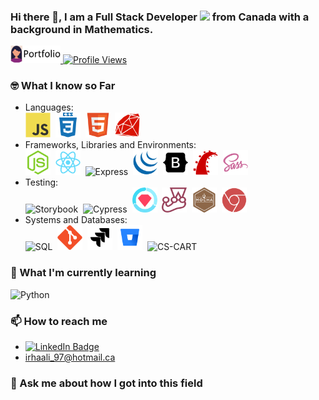### Hi there 👋, I am a Full Stack Developer <img src="https://media.giphy.com/media/WUlplcMpOCEmTGBtBW/giphy.gif" width="30"> from Canada with a background in Mathematics.
<div id="badges" dir="auto" style="align: center;">
  <a href="https://uwaterloo.ca/scholar/i37ali" target="_blank">
    <img src="Screenshot 2023-04-04 at 7.54.33 AM.png" alt="Portfolio Badge" style="width: 80px;">
    <img src="https://komarev.com/ghpvc/?username=IrhaAli&style=flat-square&color=blue" alt="Profile Views" style="width: 130px;" />
  </a>
</div>

### 🤓 What I know so Far
- Languages: <div>
    <img src="https://github.com/devicons/devicon/blob/master/icons/javascript/javascript-original.svg" title="JavaScript" alt="JavaScript" width="40" height="40"/>&nbsp;
    <img src="https://github.com/devicons/devicon/blob/master/icons/css3/css3-plain-wordmark.svg"  title="CSS3" alt="CSS" width="40" height="40"/>&nbsp;
    <img src="https://github.com/devicons/devicon/blob/master/icons/html5/html5-original.svg" title="HTML5" alt="HTML" width="40" height="40"/>&nbsp;
    <img src="https://github.com/devicons/devicon/blob/master/icons/ruby/ruby-plain.svg" title="Ruby on Rails" alt="Ruby" width="40" height="40"/>
  </div>
- Frameworks, Libraries and Environments: <div>
    <img src="https://github.com/devicons/devicon/blob/master/icons/nodejs/nodejs-plain.svg" title="NodeJS" alt="NodeJS" width="40" height="40"/>&nbsp;
    <img src="https://github.com/devicons/devicon/blob/master/icons/react/react-original.svg" title="ReactJS" alt="ReactJS" width="40" height="40"/>&nbsp;
    <img src="https://w7.pngwing.com/pngs/925/447/png-transparent-express-js-node-js-javascript-mongodb-node-js-text-trademark-logo.png" title="Express" alt="Express" width="40" height="40"/>&nbsp;
    <img src="https://github.com/devicons/devicon/blob/master/icons/jquery/jquery-plain.svg" title="jQuery" alt="jQuery" width="40" height="40"/>&nbsp;
    <img src="https://github.com/devicons/devicon/blob/master/icons/bootstrap/bootstrap-plain.svg" title="Bootstrap" alt="Bootstrap" width="40" height="40"/>&nbsp;
    <img src="https://github.com/devicons/devicon/blob/master/icons/rails/rails-plain.svg" title="Rails" alt="Rails" width="40" height="40"/>&nbsp;
    <img src="https://github.com/devicons/devicon/blob/master/icons/sass/sass-original.svg" title="SASS" alt="SASS" width="40" height="40"/>&nbsp;
  </div>
- Testing: <div>
    <img src="https://www.svgrepo.com/show/354397/storybook-icon.svg" title="Storybook" alt="Storybook" width="40" height="40"/>&nbsp;
    <img src="https://encrypted-tbn0.gstatic.com/images?q=tbn:ANd9GcS6OWdYZseUmZvFNBNnNwm_koNUla5oDIKm270Q8QxG5Q&s" title="Cypress" alt="Cypress" width="40" height="40"/>&nbsp;
    <img src="https://github.com/devicons/devicon/blob/master/icons/rspec/rspec-original.svg" title="RSpec" alt="RSpec" width="40" height="40"/>&nbsp;
    <img src="https://github.com/devicons/devicon/blob/master/icons/jest/jest-plain.svg" title="Jest" alt="Jest" width="40" height="40"/>&nbsp;
    <img src="https://github.com/devicons/devicon/blob/master/icons/mocha/mocha-plain.svg" title="Mocha" alt="Mocha" width="40" height="40"/>&nbsp;
    <img src="https://github.com/devicons/devicon/blob/master/icons/chrome/chrome-plain.svg" title="Chai" alt="Chai" width="40" height="40"/>
  </div>
- Systems and Databases: <div>
    <img src="https://encrypted-tbn0.gstatic.com/images?q=tbn:ANd9GcScgqdZAi7dpcxwpBpTZdfphqIE8Xklnt7qr24R6XQ&s" title="SQL" alt="SQL" width="40" height="40"/>&nbsp;
    <img src="https://github.com/devicons/devicon/blob/master/icons/git/git-plain.svg" title="Git" alt="Git" width="40" height="40"/>&nbsp;
    <img src="https://github.com/devicons/devicon/blob/master/icons/jira/jira-plain.svg" title="Jira" alt="Jira" width="40" height="40"/>&nbsp;
    <img src="https://github.com/devicons/devicon/blob/master/icons/bitbucket/bitbucket-original.svg" title="Bitbucket" alt="Bitbucket" width="40" height="40"/>&nbsp;
    <img src="https://www.cs-cart.com/blog/wp-content/uploads/for_blog_logo.png" title="CS-CART" alt="CS-CART" width="40" height="40"/>
  </div>

### 🌱 What I'm currently learning
<div>
<img src="https://upload.wikimedia.org/wikipedia/commons/thumb/c/c3/Python-logo-notext.svg/1869px-Python-logo-notext.svg.png" title="Python" alt="Python" width="40" height="40"/>
</div>

### 📫 How to reach me
  - <a href="https://www.linkedin.com/in/irha-ali-522039105/" target="_blank">
      <img src="https://img.shields.io/badge/LinkedIn-blue?style=for-the-badge&logo=linkedin&logoColor=white" alt="LinkedIn Badge"/>
    </a>
  - irhaali_97@hotmail.ca

### 💬 Ask me about how I got into this field
<!--
**IrhaAli/IrhaAli** is a ✨ _special_ ✨ repository because its `README.md` (this file) appears on your GitHub profile.

Here are some ideas to get you started:

- 🔭 I’m currently working on ...
- 👯 I’m looking to collaborate on ...
- 🤔 I’m looking for help with ...
- 😄 Pronouns: ...
- ⚡ Fun fact: ...
-->
